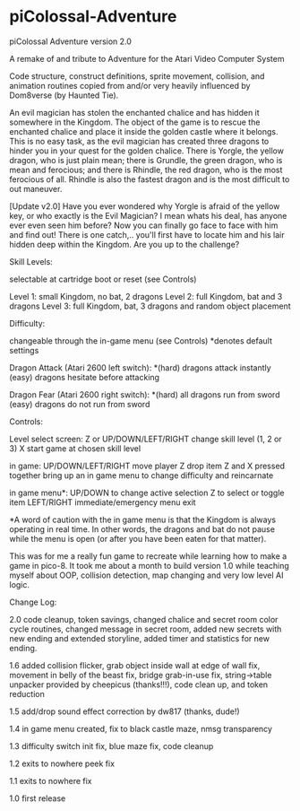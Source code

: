 # piColossal-Adventure

piColossal Adventure
version 2.0

A remake of and tribute to Adventure for the Atari Video Computer System

Code structure, construct definitions, sprite movement, collision, and animation routines copied from and/or very heavily influenced by Dom8verse (by Haunted Tie).

An evil magician has stolen the enchanted chalice and has hidden it somewhere in the Kingdom. The object of the game is to rescue the enchanted chalice and place it inside the golden castle where it belongs. This is no easy task, as the evil magician has created three dragons to hinder you in your quest for the golden chalice. There is Yorgle, the yellow dragon, who is just plain mean; there is Grundle, the green dragon, who is mean and ferocious; and there is Rhindle, the red dragon, who is the most ferocious of all. Rhindle is also the fastest dragon and is the most difficult to out maneuver.

[Update v2.0] Have you ever wondered why Yorgle is afraid of the yellow key, or who exactly is the Evil Magician? I mean whats his deal, has anyone ever even seen him before? Now you can finally go face to face with him and find out! There is one catch,.. you'll first have to locate him and his lair hidden deep within the Kingdom. Are you up to the challenge?

Skill Levels:

selectable at cartridge boot or reset (see Controls)

Level 1: small Kingdom, no bat, 2 dragons
Level 2: full Kingdom, bat and 3 dragons
Level 3: full Kingdom, bat, 3 dragons and random object placement

Difficulty:

changeable through the in-game menu (see Controls)
*denotes default settings

Dragon Attack (Atari 2600 left switch):
*(hard) dragons attack instantly
(easy) dragons hesitate before attacking

Dragon Fear (Atari 2600 right switch):
*(hard) all dragons run from sword
(easy) dragons do not run from sword

Controls:

Level select screen:
Z or UP/DOWN/LEFT/RIGHT change skill level (1, 2 or 3)
X start game at chosen skill level

in game:
UP/DOWN/LEFT/RIGHT move player
Z drop item
Z and X pressed together bring up an in game menu to change difficulty and reincarnate

in game menu*:
UP/DOWN to change active selection
Z to select or toggle item
LEFT/RIGHT immediate/emergency menu exit

*A word of caution with the in game menu is that the Kingdom is always operating in real time. In other words, the dragons and bat do not pause while the menu is open (or after you have been eaten for that matter).

This was for me a really fun game to recreate while learning how to make a game in pico-8. It took me about a month to build version 1.0 while teaching myself about OOP, collision detection, map changing and very low level AI logic.

Change Log:

2.0 code cleanup, token savings, changed chalice and secret room color cycle routines, changed message in secret room, added new secrets with new ending and extended storyline, added timer and statistics for new ending.

1.6 added collision flicker, grab object inside wall at edge of wall fix, movement in belly of the beast fix, bridge grab-in-use fix, string->table unpacker provided by cheepicus (thanks!!!), code clean up, and token reduction

1.5 add/drop sound effect correction by dw817 (thanks, dude!)

1.4 in game menu created, fix to black castle maze, nmsg transparency

1.3 difficulty switch init fix, blue maze fix, code cleanup

1.2 exits to nowhere peek fix

1.1 exits to nowhere fix

1.0 first release

